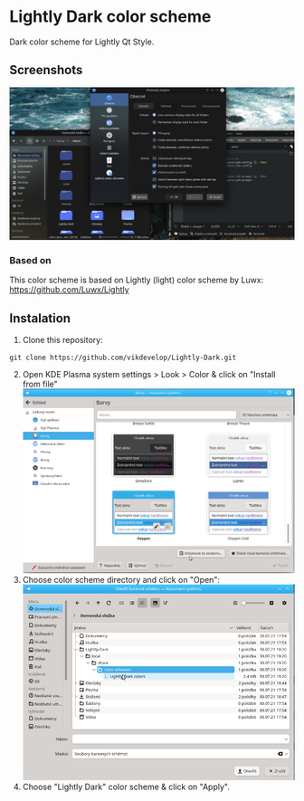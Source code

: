 # Lightly Dark color scheme
Dark color scheme for Lightly Qt Style.
## Screenshots
![Screenshot](https://github.com/vikdevelop/Lightly-Dark/blob/main/local/share/img/Lithly-dark.png)

### Based on
This color scheme is based on Lightly (light) color scheme by Luwx: https://github.com/Luwx/Lightly
## Instalation
1. Clone this repository:
```
git clone https://github.com/vikdevelop/Lightly-Dark.git
```
2. Open KDE Plasma system settings > Look > Color & click on "Install from file"
![Install1](https://github.com/vikdevelop/Lightly-Dark/blob/main/local/share/img/LD-install%20from%20file.png)
3. Choose color scheme directory and click on "Open":
![Install2](https://github.com/vikdevelop/Lightly-Dark/blob/main/local/share/img/LD%20-%20choose%20directory.png)
4. Choose "Lightly Dark" color scheme & click on "Apply".
